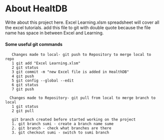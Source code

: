 # About HealtDB

Write about this project here.
Excel Learning.xlsm spreadsheet will cover all the excel tutorials.
add this file to git with double quote because the file name has space in between Excel and Learning.

#### Some useful git commands
```
   Changes made to local- git push to Repository to merge local to repo
   1 git add "Excel Learning.xlsm"
   2 git status
   3 git commit -m "new Excel file is added in HealthDB"
   4 git push
   5 git config --global --edit
   6 git status
   7 git push

  Changes made to Repository- git pull from local to merge branch to local
   1 git status
   2 git pull

   git branch created before started working on the project
   1. git branch sumi - create a branch name sume
   2. git branch - check what branches are there
   3. git checkout sumi - switch to sumi branch


```
  